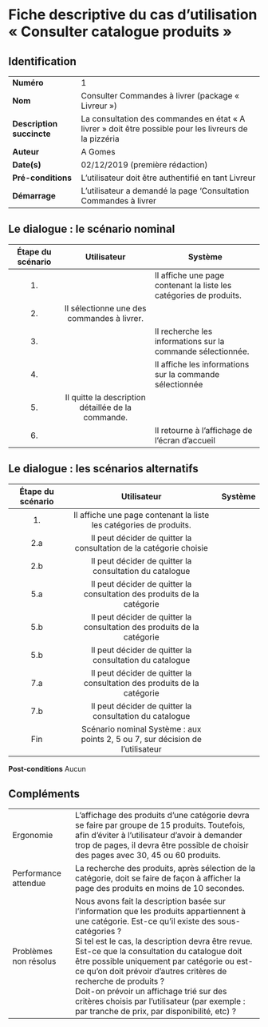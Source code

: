 # Fiche descriptive du cas d’utilisation « Consulter catalogue produits »

## Identification
|         |            |
| ------------- |-------------|
| **Numéro**    | 1 |
| **Nom**     | Consulter Commandes à livrer (package « Livreur »)      |
| **Description succincte** | La consultation des commandes en état « A livrer » doit être possible pour les livreurs de la pizzéria    |
| **Auteur** | A Gomes    |
| **Date(s)** | 02/12/2019 (première rédaction)   |
| **Pré-conditions** | L’utilisateur doit être authentifié en tant Livreur    |
| **Démarrage** | L’utilisateur a demandé la page ‘Consultation Commandes à livrer    |
	
## Le dialogue : le scénario nominal
| Étape du scénario        | Utilisateur | Système  |
| :-------------: |:-------------:| -----|
| 1.    |  | Il affiche une page contenant la liste les catégories de produits. |
| 2.      | Il sélectionne une des commandes à livrer.	      |    |
| 3. |       |    Il recherche les informations sur la commande sélectionnée. |
| 4. |       |    Il affiche les informations sur la commande sélectionnée |
| 5. | Il quitte la description détaillée de la commande.      |     |
| 6. |      |    Il retourne à l’affichage de l’écran d’accueil |
 

## Le dialogue : les scénarios alternatifs
| Étape du scénario | Utilisateur | Système  |
| :-------------: |:-------------:| -----|
| 1.     | Il affiche une page contenant la liste les catégories de produits. |  |
| 2.a    | Il peut décider de quitter la consultation de la catégorie choisie | 	  |
| 2.b    | Il peut décider de quitter la consultation du catalogue | 	  |
| 5.a    | Il peut décider de quitter la consultation des produits de la catégorie | 	  |
| 5.b    | Il peut décider de quitter la consultation des produits de la catégorie | 	  |
| 5.b    | Il peut décider de quitter la consultation du catalogue | 	  |
| 7.a    | Il peut décider de quitter la consultation des produits de la catégorie | 	  |
| 7.b    | Il peut décider de quitter la consultation du catalogue  |  |
| Fin    | Scénario nominal	Système : aux points 2, 5 ou 7, sur décision de l’utilisateur | |
**Post-conditions**	Aucun

## Compléments
|         |            |
| ------------- |-------------|
| Ergonomie    | L’affichage des produits d’une catégorie devra se faire par groupe de 15 produits. Toutefois, afin d’éviter à l’utilisateur d’avoir à demander trop de pages, il devra être possible de choisir des pages avec 30, 45 ou 60 produits. |
| Performance attendue     | La recherche des produits, après sélection de la catégorie, doit se faire de façon à afficher la page des produits en moins de 10 secondes.      |
| Problèmes non résolus	 | Nous avons fait la description basée sur l’information que les produits appartiennent à une catégorie. Est-ce qu’il existe des sous-catégories ?<br> Si tel est le cas, la description devra être revue. <br> Est-ce que la consultation du catalogue doit être possible uniquement par catégorie ou est-ce qu’on doit prévoir d’autres critères de recherche de produits ? <br> Doit-on prévoir un affichage trié sur des critères choisis par l’utilisateur (par exemple : par tranche de prix, par disponibilité, etc) ?  |

